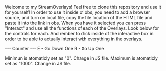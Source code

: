 Welcome to my StreamOverlays! Feel free to clone this repository and use it for yourself! In order to use it inside of obs, you need to add a browser source, and turn on local file, copy the file location of the HTML file and paste it into the link in obs.
When you have it selected you can press "Interact" and use all the functions of each of the Overlays. Look below for the controls for each. And rember to click inside of the interactive box in order to be able to actually interact with everything in the overlays.


--- Counter ---
E - Go Down One
R - Go Up One

Minimun is atomaticly set as "0". Change in JS file.
Maximum is atomaticly set as "1000". Change in JS file.
